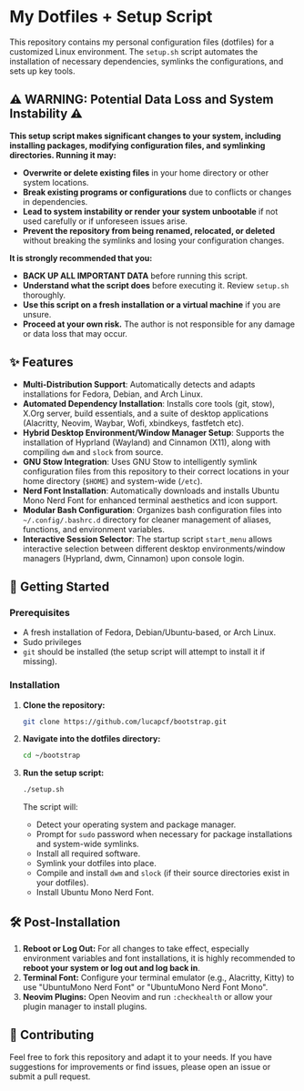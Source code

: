 # My Dotfiles + Setup Script

This repository contains my personal configuration files (dotfiles) for a customized Linux environment. The `setup.sh` script automates the installation of necessary dependencies, symlinks the configurations, and sets up key tools.

## **⚠️ WARNING: Potential Data Loss and System Instability ⚠️**

**This setup script makes significant changes to your system, including installing packages, modifying configuration files, and symlinking directories. Running it may:**

* **Overwrite or delete existing files** in your home directory or other system locations.
* **Break existing programs or configurations** due to conflicts or changes in dependencies.
* **Lead to system instability or render your system unbootable** if not used carefully or if unforeseen issues arise.
* **Prevent the repository from being renamed, relocated, or deleted** without breaking the symlinks and losing your configuration changes.

**It is strongly recommended that you:**

* **BACK UP ALL IMPORTANT DATA** before running this script.
* **Understand what the script does** before executing it. Review `setup.sh` thoroughly.
* **Use this script on a fresh installation or a virtual machine** if you are unsure.
* **Proceed at your own risk.** The author is not responsible for any damage or data loss that may occur.

## ✨ Features

* **Multi-Distribution Support**: Automatically detects and adapts installations for Fedora, Debian, and Arch Linux.
* **Automated Dependency Installation**: Installs core tools (git, stow), X.Org server, build essentials, and a suite of desktop applications (Alacritty, Neovim, Waybar, Wofi, xbindkeys, fastfetch etc).
* **Hybrid Desktop Environment/Window Manager Setup**: Supports the installation of Hyprland (Wayland) and Cinnamon (X11), along with compiling `dwm` and `slock` from source.
* **GNU Stow Integration**: Uses GNU Stow to intelligently symlink configuration files from this repository to their correct locations in your home directory (`$HOME`) and system-wide (`/etc`).
* **Nerd Font Installation**: Automatically downloads and installs Ubuntu Mono Nerd Font for enhanced terminal aesthetics and icon support.
* **Modular Bash Configuration**: Organizes bash configuration files into `~/.config/.bashrc.d` directory for cleaner management of aliases, functions, and environment variables.
* **Interactive Session Selector**: The startup script `start_menu` allows interactive selection between different desktop environments/window managers (Hyprland, dwm, Cinnamon) upon console login.

## 🚀 Getting Started

### Prerequisites

* A fresh installation of Fedora, Debian/Ubuntu-based, or Arch Linux.
* Sudo privileges
* `git` should be installed (the setup script will attempt to install it if missing).

### Installation

1.  **Clone the repository:**
    ```bash
    git clone https://github.com/lucapcf/bootstrap.git
    ```

2.  **Navigate into the dotfiles directory:**
    ```bash
    cd ~/bootstrap
    ```

3.  **Run the setup script:**
    ```bash
    ./setup.sh
    ```
    The script will:
    * Detect your operating system and package manager.
    * Prompt for `sudo` password when necessary for package installations and system-wide symlinks.
    * Install all required software.
    * Symlink your dotfiles into place.
    * Compile and install `dwm` and `slock` (if their source directories exist in your dotfiles).
    * Install Ubuntu Mono Nerd Font.

## 🛠️ Post-Installation

1.  **Reboot or Log Out:** For all changes to take effect, especially environment variables and font installations, it is highly recommended to **reboot your system or log out and log back in**.
2.  **Terminal Font:** Configure your terminal emulator (e.g., Alacritty, Kitty) to use "UbuntuMono Nerd Font" or "UbuntuMono Nerd Font Mono".
3.  **Neovim Plugins:** Open Neovim and run `:checkhealth` or allow your plugin manager to install plugins.

## 🤝 Contributing

Feel free to fork this repository and adapt it to your needs. If you have suggestions for improvements or find issues, please open an issue or submit a pull request.
